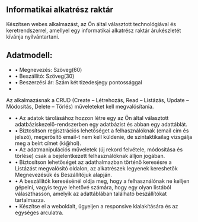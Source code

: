 ## Informatikai alkatrész raktár

Készítsen webes alkalmazást, az Ön által választott technológiával és keretrendszerrel,
amellyel egy informatikai alkatrész raktár árukészletét kívánja nyilvántartani.

## Adatmodell:
- • Megnevezés: Szöveg(60)
- • Beszállító: Szöveg(30)
- • Beszerzési ár: Szám két tizedesjegy pontossággal
- 
Az alkalmazásnak a CRUD (Create – Létrehozás, Read – Listázás, Update – Módosítás, Delete –
Törlés) műveleteket kell megvalósítania.

- • Az adatok tárolásához hozzon létre egy az Ön által választott adatbáziskezelő-rendszerben
egy adatbázist és abban egy adattáblát.
- • Biztosítson regisztrációs lehetőséget a felhasználóknak (email cím és jelszó), megerősítő
email-t nem kell küldenie, de szintaktikailag vizsgálja meg a beírt címet (ki@hol).
- • Az adatmanipulációs műveletek (új rekord felvétele, módosítása és törlése) csak a
bejelentkezett felhasználóknak álljon jogában.
- • Biztosítson lehetőséget az adathalmazban történő keresésre a Listázást megvalósító
oldalon, az alkatrészek legyenek kereshetők Megnevezésük és Beszállítójuk alapján.
- • A beszállítók keresésénél oldja meg, hogy a felhasználónak ne kelljen gépelni, vagyis tegye
lehetővé számára, hogy egy olyan listából választhasson, amelyik az adattáblában található
beszállítókat tartalmazza.
- • Készítse el a weboldalt, ügyeljen a responsive kialakítására és az egységes arculatra.
